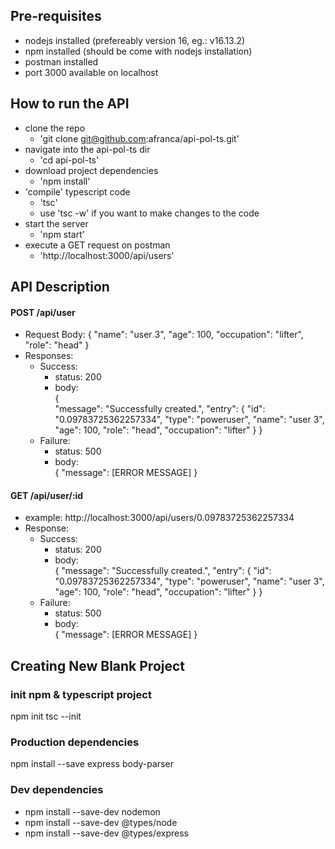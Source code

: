 ## Pre-requisites
- nodejs installed (prefereably version 16, eg.: v16.13.2)
- npm installed (should be come with nodejs installation)
- postman installed
- port 3000 available on localhost

## How to run the API
- clone the repo
    - 'git clone git@github.com:afranca/api-pol-ts.git'
- navigate into the api-pol-ts dir
    - 'cd api-pol-ts'
- download project dependencies
    - 'npm install'
- 'compile' typescript code
    - 'tsc' 
    - use 'tsc -w' if you want to make changes to the code
- start the server
    - 'npm start'
- execute a GET request on postman
    - 'http://localhost:3000/api/users'    

## API Description
#### POST /api/user
- Request Body:
    {
        "name": "user 3",
        "age": 100,
        "occupation": "lifter",
        "role": "head"
    }
- Responses: 
    - Success:
        - status: 200 
        - body:  
            {   
                "message": "Successfully created.",
                "entry": {
                    "id": "0.09783725362257334",
                    "type": "poweruser",
                    "name": "user 3",
                    "age": 100,
                    "role": "head",
                    "occupation": "lifter"
                }
            }
    - Failure:
        - status: 500 
        - body:  
            {
                "message": [ERROR MESSAGE]
            }


#### GET /api/user/:id
- example: http://localhost:3000/api/users/0.09783725362257334
- Response: 
    - Success: 
        - status: 200 
        - body:  
                {
                    "message": "Successfully created.",
                    "entry": {
                        "id": "0.09783725362257334",
                        "type": "poweruser",
                        "name": "user 3",
                        "age": 100,
                        "role": "head",
                        "occupation": "lifter"
                    }
                }
    - Failure: 
        - status: 500 
        - body:  
            {
                "message": [ERROR MESSAGE]
            }

## Creating New Blank Project

### init npm & typescript project
npm init
tsc --init

### Production dependencies
npm install --save express body-parser

### Dev dependencies
- npm install --save-dev nodemon
- npm install --save-dev @types/node
- npm install --save-dev @types/express